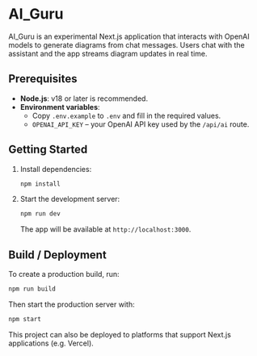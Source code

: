 # AI_Guru

AI_Guru is an experimental Next.js application that interacts with OpenAI models to generate diagrams from chat messages. Users chat with the assistant and the app streams diagram updates in real time.

## Prerequisites

- **Node.js**: v18 or later is recommended.
- **Environment variables**:
  - Copy `.env.example` to `.env` and fill in the required values.
  - `OPENAI_API_KEY` – your OpenAI API key used by the `/api/ai` route.

## Getting Started

1. Install dependencies:
   ```bash
   npm install
   ```

2. Start the development server:
   ```bash
   npm run dev
   ```
   The app will be available at `http://localhost:3000`.

## Build / Deployment

To create a production build, run:
```bash
npm run build
```
Then start the production server with:
```bash
npm start
```
This project can also be deployed to platforms that support Next.js applications (e.g. Vercel).
